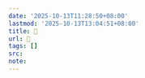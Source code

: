 ```yaml
---
date: '2025-10-13T11:28:50+08:00'
lastmod: '2025-10-13T13:04:51+08:00'
title: 󰞾
url: 󰞾
tags: []
src:
note:
---
```

